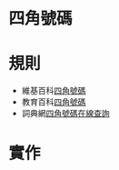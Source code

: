 # 四角號碼

規則
====
- 維基百科[四角號碼](https://zh.wikipedia.org/wiki/四角号码)
- 教育百科[四角號碼](https://pedia.cloud.edu.tw/Entry/Detail/?title=四角號碼檢字法&search=四角號碼檢字法)
- 詞典網[四角號碼在線查詢](https://m.cidianwang.com/zd/sijiao.htm)


實作
====

